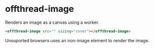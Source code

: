 # offthread-image

Renders an image as a canvas using a worker.

```html
<offthread-image src="" sizing="cover"></offthread-image>
```

Unsuported browsers uses an iron-image element to render the image.